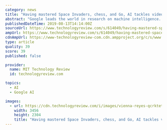 ```yaml
---
category: news
title: "Having mastered Space Invaders, chess, and Go, AI tackles video soccer"
abstract: "Google leads the world in research on machine intelligence. Its DeepMind subsidiary, in particular, has an impressive list of achievements under its belt. DeepMind’s neural networks have achieved superhuman performance in a wide range of games."
publishedDateTime: 2019-08-13T14:14:00Z
sourceUrl: https://www.technologyreview.com/s/614049/having-mastered-space-invaders-chess-and-go-ai-tackles-video-soccer/
ampUrl: https://www.technologyreview.com/s/614049/having-mastered-space-invaders-chess-and-go-ai-tackles-video-soccer/amp/
cdnAmpUrl: https://www-technologyreview-com.cdn.ampproject.org/c/s/www.technologyreview.com/s/614049/having-mastered-space-invaders-chess-and-go-ai-tackles-video-soccer/amp/
type: article
quality: 39
score: 39
published: false

provider:
  name: MIT Technology Review
  id: technologyreview.com

topics:
  - AI
  - Google AI

images:
  - url: https://cdn.technologyreview.com/i/images/vienna-reyes-qcrktet09o-unsplash.jpg?cx=0&amp;cy=306&amp;cw=3456&amp;ch=1944&amp;sw1200
    width: 3456
    height: 2304
    title: "Having mastered Space Invaders, chess, and Go, AI tackles video soccer"
---
```

